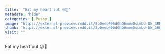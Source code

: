 ```yaml
---
title:  "Eat my heart out 😜💖"
metadate: "hide"
categories: [ Pussy ]
image: "https://external-preview.redd.it/Sp0vebN06dGhQ6mmwDsLmbU-Dk_3RNBa4Hl7WcIJgn0.jpg?auto=webp&s=ddfcdcd760cbac2e5d3f31e0a6c61574463530d5"
thumb: "https://external-preview.redd.it/Sp0vebN06dGhQ6mmwDsLmbU-Dk_3RNBa4Hl7WcIJgn0.jpg?width=1080&crop=smart&auto=webp&s=ceea0260f4184af392d45a81517ccf01791bba3c"
visit: ""
---
```

Eat my heart out 😜💖
